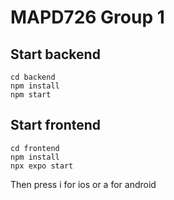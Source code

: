 # MAPD726 Group 1

## Start backend
```
cd backend
npm install
npm start
```

## Start frontend
```
cd frontend
npm install
npx expo start
```
Then press i for ios or a for android